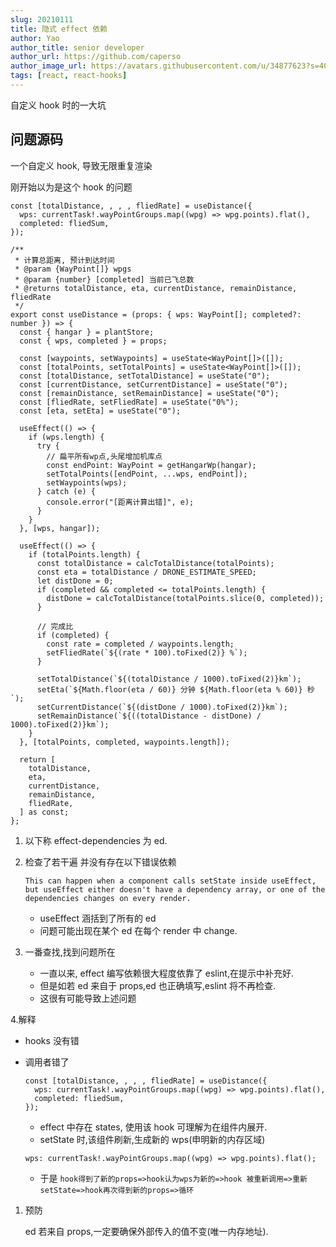 ```yaml
---
slug: 20210111
title: 隐式 effect 依赖
author: Yao
author_title: senior developer
author_url: https://github.com/caperso
author_image_url: https://avatars.githubusercontent.com/u/34877623?s=400&u=8da3f1b8199cdbd5591ea229149fa663f2011065&v=4
tags: [react, react-hooks]
---
```


自定义 hook 时的一大坑

## 问题源码

一个自定义 hook, 导致无限重复渲染

刚开始以为是这个 hook 的问题

<!--truncate-->

```tsx
const [totalDistance, , , , fliedRate] = useDistance({
  wps: currentTask!.wayPointGroups.map((wpg) => wpg.points).flat(),
  completed: fliedSum,
});
```

```tsx
/**
 * 计算总距离, 预计到达时间
 * @param {WayPoint[]} wpgs
 * @param {number} [completed] 当前已飞总数
 * @returns totalDistance, eta, currentDistance, remainDistance, fliedRate
 */
export const useDistance = (props: { wps: WayPoint[]; completed?: number }) => {
  const { hangar } = plantStore;
  const { wps, completed } = props;

  const [waypoints, setWaypoints] = useState<WayPoint[]>([]);
  const [totalPoints, setTotalPoints] = useState<WayPoint[]>([]);
  const [totalDistance, setTotalDistance] = useState("0");
  const [currentDistance, setCurrentDistance] = useState("0");
  const [remainDistance, setRemainDistance] = useState("0");
  const [fliedRate, setFliedRate] = useState("0%");
  const [eta, setEta] = useState("0");

  useEffect(() => {
    if (wps.length) {
      try {
        // 扁平所有wp点,头尾增加机库点
        const endPoint: WayPoint = getHangarWp(hangar);
        setTotalPoints([endPoint, ...wps, endPoint]);
        setWaypoints(wps);
      } catch (e) {
        console.error("[距离计算出错]", e);
      }
    }
  }, [wps, hangar]);

  useEffect(() => {
    if (totalPoints.length) {
      const totalDistance = calcTotalDistance(totalPoints);
      const eta = totalDistance / DRONE_ESTIMATE_SPEED;
      let distDone = 0;
      if (completed && completed <= totalPoints.length) {
        distDone = calcTotalDistance(totalPoints.slice(0, completed));
      }

      // 完成比
      if (completed) {
        const rate = completed / waypoints.length;
        setFliedRate(`${(rate * 100).toFixed(2)} %`);
      }

      setTotalDistance(`${(totalDistance / 1000).toFixed(2)}km`);
      setEta(`${Math.floor(eta / 60)} 分钟 ${Math.floor(eta % 60)} 秒`);
      setCurrentDistance(`${(distDone / 1000).toFixed(2)}km`);
      setRemainDistance(`${((totalDistance - distDone) / 1000).toFixed(2)}km`);
    }
  }, [totalPoints, completed, waypoints.length]);

  return [
    totalDistance,
    eta,
    currentDistance,
    remainDistance,
    fliedRate,
  ] as const;
};
```

1. 以下称 effect-dependencies 为 ed.
2. 检查了若干遍 并没有存在以下错误依赖

   `This can happen when a component calls setState inside useEffect, but useEffect either doesn't have a dependency array, or one of the dependencies changes on every render.`

   - useEffect 涵括到了所有的 ed
   - 问题可能出现在某个 ed 在每个 render 中 change.

3. 一番查找,找到问题所在
   - 一直以来, effect 编写依赖很大程度依靠了 eslint,在提示中补充好.
   - 但是如若 ed 来自于 props,ed 也正确填写,eslint 将不再检查.
   - 这很有可能导致上述问题

4.解释

- hooks 没有错
- 调用者错了

  ```tsx
  const [totalDistance, , , , fliedRate] = useDistance({
    wps: currentTask!.wayPointGroups.map((wpg) => wpg.points).flat(),
    completed: fliedSum,
  });
  ```

  - effect 中存在 states, 使用该 hook 可理解为在组件内展开.
  - setState 时,该组件刷新,生成新的 wps(申明新的内存区域)

  ```tsx
  wps: currentTask!.wayPointGroups.map((wpg) => wpg.points).flat();
  ```

  - 于是 `hook得到了新的props=>hook认为wps为新的=>hook 被重新调用=>重新setState=>hook再次得到新的props=>循环`

1. 预防

   ed 若来自 props,一定要确保外部传入的值不变(唯一内存地址).
